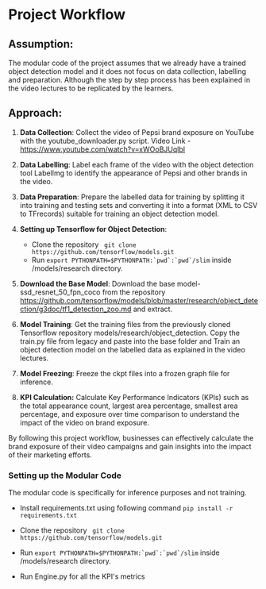 # Project Workflow

## Assumption: 
The modular code of the project assumes that we already have a trained object detection model and it does not focus on data collection, labelling and preparation. Although the step by step process has been explained in the video lectures to be replicated by the learners.

## Approach:
1. **Data Collection**: Collect the video of Pepsi brand exposure on YouTube with the youtube_downloader.py script. Video Link - https://www.youtube.com/watch?v=xWOoBJUqlbI

2. **Data Labelling**: Label each frame of the video with the object detection tool LabelImg to identify the appearance of Pepsi and other brands in the video.

3. **Data Preparation**: Prepare the labelled data for training by splitting it into training and testing sets and converting it into a format (XML to CSV to TFrecords) suitable for training an object detection model.

4. **Setting up Tensorflow for Object Detection**: 
   * Clone the repository 
      ``` git clone https://github.com/tensorflow/models.git```
   * Run ```export PYTHONPATH=$PYTHONPATH:`pwd`:`pwd`/slim``` inside /models/research directory.

5. **Download the Base Model**: Download the base model- ssd_resnet_50_fpn_coco from the repository https://github.com/tensorflow/models/blob/master/research/object_detection/g3doc/tf1_detection_zoo.md and extract.

6. **Model Training**: Get the training files from the previously cloned Tensorflow repository models/research/object_detection. Copy the train.py file from legacy and paste into the base folder and Train an object detection model on the labelled data as explained in the video lectures.

7. **Model Freezing**: Freeze the ckpt files into a frozen graph file for inference.

8. **KPI Calculation:** Calculate Key Performance Indicators (KPIs) such as the total appearance count, largest area percentage, smallest area percentage, and exposure over time comparison to understand the impact of the video on brand exposure.

By following this project workflow, businesses can effectively calculate the brand exposure of their video campaigns and gain insights into the impact of their marketing efforts.



### **Setting up the Modular Code**
The modular code is specifically for inference purposes and not training.
   * Install requirements.txt using following command
   ```pip install -r requirements.txt```

   * Clone the repository 
      ``` git clone https://github.com/tensorflow/models.git```
   * Run ```export PYTHONPATH=$PYTHONPATH:`pwd`:`pwd`/slim``` inside /models/research directory.

   * Run Engine.py for all the KPI's metrics

